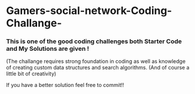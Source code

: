 # Gamers-social-network-Coding-Challange-
### This is one of the good coding challenges both Starter Code and My Solutions are given !

(The challange requires strong foundation in coding as well as knowledge of creating custom data structures and search algorithms.
(And of course a little bit of creativity)

If you have a better solution feel free to commit!!
